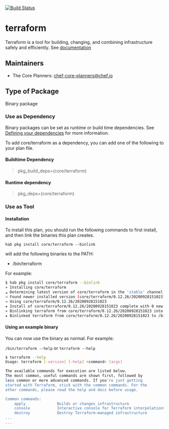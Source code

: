 [![Build Status](https://dev.azure.com/chefcorp-partnerengineering/Chef%20Base%20Plans/_apis/build/status/chef-base-plans.terraform?branchName=master)](https://dev.azure.com/chefcorp-partnerengineering/Chef%20Base%20Plans/_build/latest?definitionId=286&branchName=master)

# terraform

Terraform is a tool for building, changing, and combining infrastructure safely and efficiently.  See [documentation](https://www.terraform.io/docs/index.html)

## Maintainers

* The Core Planners: <chef-core-planners@chef.io>

## Type of Package

Binary package

### Use as Dependency

Binary packages can be set as runtime or build time dependencies. See [Defining your dependencies](https://www.habitat.sh/docs/developing-packages/developing-packages/#sts=Define%20Your%20Dependencies) for more information.

To add core/terraform as a dependency, you can add one of the following to your plan file.

#### Buildtime Dependency

> pkg_build_deps=(core/terraform)

#### Runtime dependency

> pkg_deps=(core/terraform)

### Use as Tool

#### Installation

To install this plan, you should run the following commands to first install, and then link the binaries this plan creates.

``hab pkg install core/terraform --binlink``

will add the following binaries to the PATH:

* /bin/terraform

For example:

```bash
$ hab pkg install core/terraform --binlink
» Installing core/terraform
☁ Determining latest version of core/terraform in the 'stable' channel
→ Found newer installed version (core/terraform/0.12.26/20200928151023) than remote version (core/terraform/0.12.26/20200601204523)
→ Using core/terraform/0.12.26/20200928151023
★ Install of core/terraform/0.12.26/20200928151023 complete with 0 new packages installed.
» Binlinking terraform from core/terraform/0.12.26/20200928151023 into /bin
★ Binlinked terraform from core/terraform/0.12.26/20200928151023 to /bin/terraform
```

#### Using an example binary

You can now use the binary as normal.  For example:

``/bin/terraform --help`` or ``terraform --help``

```bash
$ terraform --help
Usage: terraform [-version] [-help] <command> [args]

The available commands for execution are listed below.
The most common, useful commands are shown first, followed by
less common or more advanced commands. If you're just getting
started with Terraform, stick with the common commands. For the
other commands, please read the help and docs before usage.

Common commands:
    apply              Builds or changes infrastructure
    console            Interactive console for Terraform interpolations
    destroy            Destroy Terraform-managed infrastructure
...
...
```
